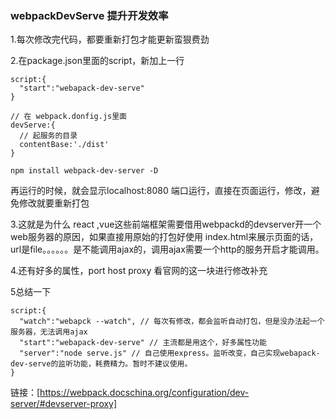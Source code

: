 ### webpackDevServe 提升开发效率

1.每次修改完代码，都要重新打包才能更新蛮狠费劲

2.在package.json里面的script，新加上一行
```
script:{
  "start":"webapack-dev-serve"
}

// 在 webpack.donfig.js里面
devServe:{
  // 起服务的目录
  contentBase:'./dist'
}

npm install webpack-dev-server -D

```
再运行的时候，就会显示localhost:8080  端口运行，直接在页面运行，修改，避免修改就要重新打包

3.这就是为什么 react ,vue这些前端框架需要借用webpackd的devserver开一个web服务器的原因，如果直接用原始的打包好使用
index.html来展示页面的话，url是file。。。。。。是不能调用ajax的，调用ajax需要一个http的服务开启才能调用。

4.还有好多的属性，port host proxy 看官网的这一块进行修改补充


5总结一下

```
script:{
  "watch":"webapck --watch", // 每次有修改，都会监听自动打包，但是没办法起一个服务器，无法调用ajax
  "start":"webapack-dev-serve" // 主流都是用这个，好多属性功能
  "server":"node serve.js" // 自己使用express。监听改变，自己实现webapack-dev-serve的监听功能，耗费精力。暂时不建议使用。
}

```
链接：[https://webpack.docschina.org/configuration/dev-server/#devserver-proxy]